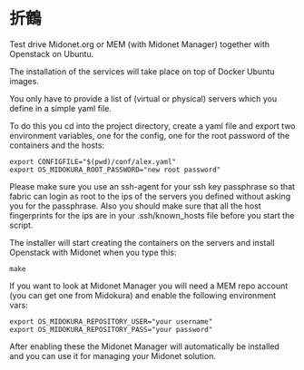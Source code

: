 折鶴
====
Test drive Midonet.org or MEM (with Midonet Manager) together with Openstack on Ubuntu.

The installation of the services will take place on top of Docker Ubuntu images.

You only have to provide a list of (virtual or physical) servers which you define in a simple yaml file.

To do this you cd into the project directory, create a yaml file and export two environment variables, one for the config, one for the root password of the containers and the hosts:
```
export CONFIGFILE="$(pwd)/conf/alex.yaml"
export OS_MIDOKURA_ROOT_PASSWORD="new root password"
```

Please make sure you use an ssh-agent for your ssh key passphrase so that fabric can login as root to the ips of the servers you defined without asking you for the passphrase.
Also you should make sure that all the host fingerprints for the ips are in your .ssh/known_hosts file before you start the script.

The installer will start creating the containers on the servers and install Openstack with Midonet when you type this:
```
make
```

If you want to look at Midonet Manager you will need a MEM repo account (you can get one from Midokura) and enable the following environment vars:
```
export OS_MIDOKURA_REPOSITORY_USER="your username"
export OS_MIDOKURA_REPOSITORY_PASS="your password"
```

After enabling these the Midonet Manager will automatically be installed and you can use it for managing your Midonet solution.

